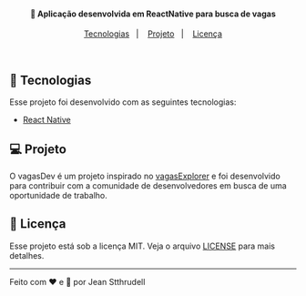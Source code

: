 

<h4 align="center">
  🚀 Aplicação desenvolvida em ReactNative para busca de vagas
</h4>


<p align="center">
  <a href="#rocket-tecnologias">Tecnologias</a>&nbsp;&nbsp;&nbsp;|&nbsp;&nbsp;&nbsp;
  <a href="#-projeto">Projeto</a>&nbsp;&nbsp;&nbsp;|&nbsp;&nbsp;&nbsp;
  <a href="#memo-licença">Licença</a>
</p>

<br>

## :rocket: Tecnologias

Esse projeto foi desenvolvido com as seguintes tecnologias:

- [React Native](https://reactnative.dev)


## 💻 Projeto

O vagasDev é um projeto inspirado no [vagasExplorer](https://vagasexplorer.netlify.app/) e foi desenvolvido para contribuir com a comunidade de desenvolvedores em busca de uma oportunidade de trabalho. 

## :memo: Licença

Esse projeto está sob a licença MIT. Veja o arquivo [LICENSE](LICENSE.md) para mais detalhes.

---

Feito com ♥ e &#127866; por Jean Stthrudell
